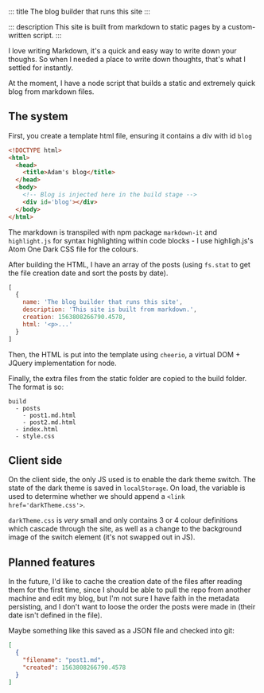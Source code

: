 ::: title
The blog builder that runs this site
:::

::: description
This site is built from markdown to static pages by a custom-written script.
:::

I love writing Markdown, it's a quick and easy way to write down your thoughs.
So when I needed a place to write down thoughts, that's what I settled for
instantly.

At the moment, I have a node script that builds a static and extremely quick blog
from markdown files.

## The system

First, you create a template html file, ensuring it contains a div with id `blog`

```html
<!DOCTYPE html>
<html>
  <head>
    <title>Adam's blog</title>
  </head>
  <body>
    <!-- Blog is injected here in the build stage -->
    <div id='blog'></div>
  </body>
</html>
```

The markdown is transpiled with npm package `markdown-it` and `highlight.js`
for syntax highlighting within code blocks - I use highligh.js's Atom One Dark
CSS file for the colours.

After building the HTML, I have an array of the posts (using `fs.stat` to get
the file creation date and sort the posts by date).

``` js
[
  {
    name: 'The blog builder that runs this site',
    description: 'This site is built from markdown.',
    creation: 1563808266790.4578,
    html: '<p>...'
  }
]
```

Then, the HTML is put into the template using `cheerio`, a virtual DOM + JQuery
implementation for node.

Finally, the extra files from the static folder are copied to the build folder.
The format is so:

```
build
  - posts
    - post1.md.html
    - post2.md.html
  - index.html
  - style.css
```

## Client side

On the client side, the only JS used is to enable the dark theme switch.
The state of the dark theme is saved in `localStorage`. On load, the variable
is used to determine whether we should append a `<link href='darkTheme.css'>`.

`darkTheme.css` is *very* small and only contains 3 or 4 colour definitions which
cascade through the site, as well as a change to the background image of the
switch element (it's not swapped out in JS).

## Planned features

In the future, I'd like to cache the creation date of the files after reading
them for the first time, since I should be able to pull the repo from another
machine and edit my blog, but I'm not sure I have faith in the metadata
persisting, and I don't want to loose the order the posts were made in (their
date isn't defined in the file).

Maybe something like this saved as a JSON file and checked into git:

```json
[
  {
    "filename": "post1.md",
    "created": 1563808266790.4578
  }
]
```
